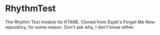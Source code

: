 # RhythmTest
 The Rhythm Test module for KTANE. Cloned from Espik's Forget Me Now repository, for some reason. Don't ask why, I don't know either.
